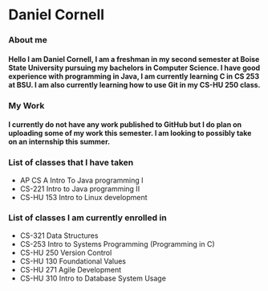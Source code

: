 # Daniel Cornell

### About me
#### Hello I am Daniel Cornell, I am a freshman in my second semester at Boise State University pursuing my bachelors in Computer Science. I have good experience with programming in Java, I am currently learning C in CS 253 at BSU. I am also currently learning how to use Git in my CS-HU 250 class. 

### My Work
#### I currently do not have any work published to GitHub but I do plan on uploading some of my work this semester. I am looking to possibly take on an internship this summer.

### List of classes that I have taken
* AP CS A Intro To Java programming I
* CS-221 Intro to Java programming II
* CS-HU 153 Intro to Linux development

### List of classes I am currently enrolled in
* CS-321 Data Structures
* CS-253 Intro to Systems Programming (Programming in C)
* CS-HU 250 Version Control
* CS-HU 130 Foundational Values
* CS-HU 271 Agile Development
* CS-HU 310 Intro to Database System Usage
